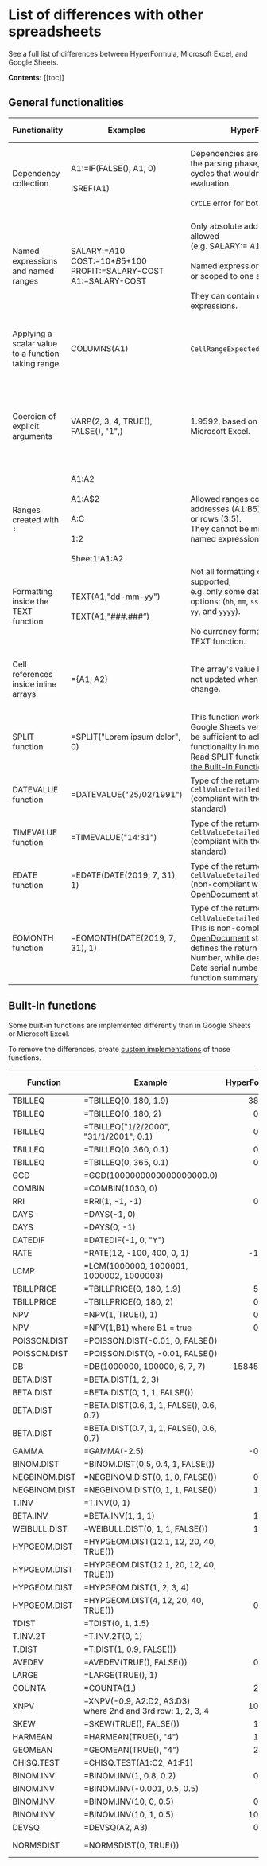 # List of differences with other spreadsheets

See a full list of differences between HyperFormula, Microsoft Excel, and Google Sheets.

**Contents:**
[[toc]]

## General functionalities 

| Functionality                                      | Examples                                                                  | HyperFormula                                                                                                                                                                                                                           | Google Sheets                                                                                                          | Microsoft Excel                                          |
|----------------------------------------------------|---------------------------------------------------------------------------|----------------------------------------------------------------------------------------------------------------------------------------------------------------------------------------------------------------------------------------|------------------------------------------------------------------------------------------------------------------------|----------------------------------------------------------|
| Dependency collection                              | A1:=IF(FALSE(), A1, 0)<br><br>ISREF(A1)                                   | Dependencies are collected during the parsing phase, which finds cycles that wouldn't appear in the evaluation.<br><br>`CYCLE` error for both examples.                                                                                | Dependencies are collected during evaluation.<br><br>`0` for both examples.                                            | Same as Google Sheets.                                   |
| Named expressions and named ranges                 | SALARY:=$A$10 COST:=10*$B$5+100<br>PROFIT:=SALARY-COST<br>A1:=SALARY-COST | Only absolute addresses are allowed<br>(e.g. SALARY:= $A$10).<br><br>Named expressions can be global or scoped to one sheet only.<br><br>They can contain other named expressions.                                                     | Named expressions are not available.<br><br>Named ranges can be used to create aliases for addresses and ranges.       | Named ranges and scoped named expressions are available. |
| Applying a scalar value to a function taking range | COLUMNS(A1)                                                               | `CellRangeExpected` error.                                                                                                                                                                                                             | Treats the element as length-1 range. Returns 1 for the example.                                                       | Same as Google Sheets.                                   |
| Coercion of explicit arguments                     | VARP(2, 3, 4, TRUE(), FALSE(), "1",)                                      | 1.9592, based on the behavior of Microsoft Excel.                                                                                                                                                                                      | GoogleSheets implementation is not consistent with the standard (see also `VAR.S`, `STDEV.P`, and `STDEV.S` function.) | 1.9592                                                   |
| Ranges created with `:`                            | A1:A2<br><br>A$1:$A$2<br><br>A:C<br><br>1:2<br><br>Sheet1!A1:A2           | Allowed ranges consist of two addresses (A1:B5), columns (A:C) or rows (3:5).<br>They cannot be mixed or contain named expressions.                                                                                                    | Everything allowed.                                                                                                    | Same as Google Sheets.                                   |
| Formatting inside the TEXT function                | TEXT(A1,"dd-mm-yy")<br><br>TEXT(A1,"###.###”)                             | Not all formatting options are supported,<br>e.g. only some date formatting options: (`hh`, `mm`, `ss`, `am`, `pm`, `a`, `p`, `dd`, `yy`, and `yyyy`).<br><br>No currency formatting inside the TEXT function.                         | A wide variety of options for string formatting is supported.                                                          | Same as Google Sheets.                                   |
| Cell references inside inline arrays               | ={A1, A2}                                                                 | The array's value is calculated but not updated when the cells' values change.                                                                                                                                                         | The array's value is calculated and updated when the cells' values change.                                             | ERROR: invalid array                                     |
| SPLIT function                                     | =SPLIT("Lorem ipsum dolor", 0)                                            | This function works differently from Google Sheets version but should be sufficient to achieve the same functionality in most scenarios. Read SPLIT function description on [the Built-in Functions page](built-in-functions.md#text). | Different syntax and return value.                                                                                     | No such function.                                        |
| DATEVALUE function                                 | =DATEVALUE("25/02/1991")                                                  | Type of the returned value: `CellValueDetailedType.NUMBER_DATE` (compliant with the [OpenDocument](https://docs.oasis-open.org/office/OpenDocument/v1.3/os/part4-formula/OpenDocument-v1.3-os-part4-formula.html) standard)            | Cell auto-formatted as **regular number**                                                                              | Cell auto-formatted as **regular number**                |
| TIMEVALUE function                                 | =TIMEVALUE("14:31")                                                       | Type of the returned value: `CellValueDetailedType.NUMBER_TIME` (compliant with the [OpenDocument](https://docs.oasis-open.org/office/OpenDocument/v1.3/os/part4-formula/OpenDocument-v1.3-os-part4-formula.html) standard)            | Cell auto-formatted as **regular number**                                                                              | Cell auto-formatted as **regular number**                |
| EDATE function                                     | =EDATE(DATE(2019, 7, 31), 1)                                              | Type of the returned value: `CellValueDetailedType.NUMBER_DATE` (non-compliant with the [OpenDocument](https://docs.oasis-open.org/office/OpenDocument/v1.3/os/part4-formula/OpenDocument-v1.3-os-part4-formula.html) standard)            | Cell auto-formatted as **date**                                                                                        | Cell auto-formatted as **regular number**                |
| EOMONTH function                                   | =EOMONTH(DATE(2019, 7, 31), 1)                                            | Type of the returned value: `CellValueDetailedType.NUMBER_DATE`. This is non-compliant with the [OpenDocument](https://docs.oasis-open.org/office/OpenDocument/v1.3/os/part4-formula/OpenDocument-v1.3-os-part4-formula.html) standard, which defines the return type as a Number, while describing it as a Date serial number through the function summary.            | Cell auto-formatted as **date**                                                                                        | Cell auto-formatted as **regular number**                |

## Built-in functions

Some built-in functions are implemented differently than in Google Sheets or Microsoft Excel.

To remove the differences, create [custom implementations](custom-functions.md) of those functions.

| Function      | Example                                                        | HyperFormula | Google Sheets | Microsoft Excel |
|---------------|----------------------------------------------------------------|-------------:|--------------:|----------------:|
| TBILLEQ       | =TBILLEQ(0, 180, 1.9)                                          |      38.5278 |           NUM |             NUM |
| TBILLEQ       | =TBILLEQ(0, 180, 2)                                            |       0.0000 |           NUM |          0.0000 |
| TBILLEQ       | =TBILLEQ("1/2/2000", "31/1/2001", 0.1)                         |       0.1128 |         VALUE |           VALUE |
| TBILLEQ       | =TBILLEQ(0, 360, 0.1)                                          |       0.1127 |        0.1097 |          0.1097 |
| TBILLEQ       | =TBILLEQ(0, 365, 0.1)                                          |       0.1128 |        0.1098 |          0.1098 |
| GCD           | =GCD(1000000000000000000.0)                                    |          NUM |         1E+18 |             NUM |
| COMBIN        | =COMBIN(1030, 0)                                               |          NUM |           NUM |          1.0000 |
| RRI           | =RRI(1, -1, -1)                                                |       0.0000 |           NUM |          0.0000 |
| DAYS          | =DAYS(-1, 0)                                                   |          NUM |       -1.0000 |             NUM |
| DAYS          | =DAYS(0, -1)                                                   |          NUM |        1.0000 |             NUM |
| DATEDIF       | =DATEDIF(-1, 0, "Y")                                           |          NUM |        0.0000 |             NUM |
| RATE          | =RATE(12, -100, 400, 0, 1)                                     |      -1.0000 |           NUM |             NUM |
| LCMP          | =LCM(1000000, 1000001, 1000002, 1000003)                       |          NUM |   5.00003E+23 |             NUM |
| TBILLPRICE    | =TBILLPRICE(0, 180, 1.9)                                       |       5.0000 |           NUM |          5.0000 |
| TBILLPRICE    | =TBILLPRICE(0, 180, 2)                                         |       0.0000 |           NUM |          0.0000 |
| NPV           | =NPV(1, TRUE(), 1)                                             |       0.7500 |        0.5000 |          0.7500 |
| NPV           | =NPV(1,B1) where B1 = true                                     |       0.5000 |        0.0000 |          0.0000 |
| POISSON.DIST  | =POISSON.DIST(-0.01, 0, FALSE())                               |          NUM |        1.0000 |             NUM |
| POISSON.DIST  | =POISSON.DIST(0, -0.01, FALSE())                               |          NUM |           NUM |          1.0101 |
| DB            | =DB(1000000, 100000, 6, 7, 7)                                  |   15845.1000 |           NUM |      15845.0985 |
| BETA.DIST     | =BETA.DIST(1, 2, 3)                                            |          N/A |        1.0000 |             NUM |
| BETA.DIST     | =BETA.DIST(0, 1, 1, FALSE())                                   |          NUM |        0.0000 |             NUM |
| BETA.DIST     | =BETA.DIST(0.6, 1, 1, FALSE(), 0.6, 0.7)                       |          NUM |        0.0000 |          0.0000 |
| BETA.DIST     | =BETA.DIST(0.7, 1, 1, FALSE(), 0.6, 0.7)                       |          NUM |        0.0000 |          0.0000 |
| GAMMA         | =GAMMA(-2.5)                                                   |      -0.9453 |           NUM |         -0.9453 |
| BINOM.DIST    | =BINOM.DIST(0.5, 0.4, 1,   FALSE())                            |          N/A |           NUM |          1.0000 |
| NEGBINOM.DIST | =NEGBINOM.DIST(0, 1, 0, FALSE())                               |       0.0000 |           N/A |             NUM |
| NEGBINOM.DIST | =NEGBINOM.DIST(0, 1, 1, FALSE())                               |       1.0000 |           N/A |             NUM |
| T.INV         | =T.INV(0, 1)                                                   |          NUM |           NUM |           DIV/0 |
| BETA.INV      | =BETA.INV(1, 1, 1)                                             |       1.0000 |        1.0000 |             NUM |
| WEIBULL.DIST  | =WEIBULL.DIST(0, 1, 1, FALSE())                                |       1.0000 |        1.0000 |          0.0000 |
| HYPGEOM.DIST  | =HYPGEOM.DIST(12.1, 12, 20, 40, TRUE())                        |          NUM |           N/A |          1.0000 |
| HYPGEOM.DIST  | =HYPGEOM.DIST(12.1, 20, 12, 40, TRUE())                        |          NUM |           N/A |          1.0000 |
| HYPGEOM.DIST  | =HYPGEOM.DIST(1, 2, 3, 4)                                      |          N/A |        0.5000 |             NUM |
| HYPGEOM.DIST  | =HYPGEOM.DIST(4, 12, 20, 40, TRUE())                           |       0.1504 |           N/A |          0.1504 |
| TDIST         | =TDIST(0, 1, 1.5)                                              |          NUM |        0.5000 |          0.5000 |
| T.INV.2T      | =T.INV.2T(0, 1)                                                |          NUM |           NUM |           DIV/0 |
| T.DIST        | =T.DIST(1, 0.9, FALSE())                                       |          NUM |           NUM |           DIV/0 |
| AVEDEV        | =AVEDEV(TRUE(), FALSE())                                       |       0.4444 |        0.0000 |          0.4444 |
| LARGE         | =LARGE(TRUE(), 1)                                              |          NUM |           NUM |          1.0000 |
| COUNTA        | =COUNTA(1,)                                                    |       2.0000 |        1.0000 |          2.0000 |
| XNPV          | =XNPV(-0.9, A2:D2, A3:D3)<br>where 2nd and 3rd row: 1, 2, 3, 4 |      10.1272 |   10.12716959 |             NUM |
| SKEW          | =SKEW(TRUE(), FALSE())                                         |       1.7321 |         DIV/0 |          1.7321 |
| HARMEAN       | =HARMEAN(TRUE(), "4")                                          |       1.6000 |        4.0000 |          1.6000 |
| GEOMEAN       | =GEOMEAN(TRUE(), "4")                                          |       2.0000 |        4.0000 |          2.0000 |
| CHISQ.TEST    | =CHISQ.TEST(A1:C2, A1:F1)                                      |          N/A |           N/A |           DIV/0 |
| BINOM.INV     | =BINOM.INV(1, 0.8, 0.2)                                        |       0.0000 |        1.0000 |          1.0000 |
| BINOM.INV     | =BINOM.INV(-0.001, 0.5, 0.5)                                   |          NUM |        0.0000 |             NUM |
| BINOM.INV     | =BINOM.INV(10, 0, 0.5)                                         |       0.0000 |           NUM |             NUM |
| BINOM.INV     | =BINOM.INV(10, 1, 0.5)                                         |      10.0000 |           NUM |             NUM |
| DEVSQ         | =DEVSQ(A2, A3)                                                 |       0.0000 |        0.0000 |             NUM |
| NORMSDIST     | =NORMSDIST(0, TRUE())                                          |          0.5 |  Wrong number |    Wrong number |